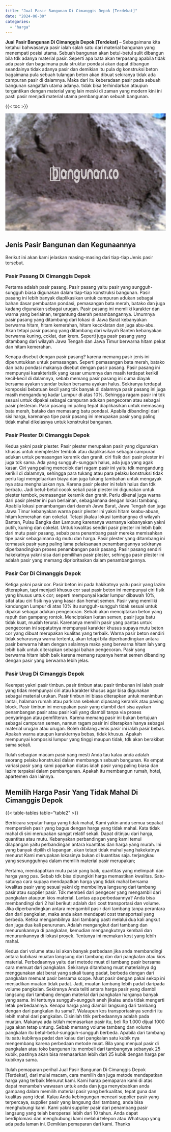 ```yaml
---
title: "Jual Pasir Bangunan Di Cimanggis Depok [Terdekat]"
date: "2024-06-30"
categories: 
  - "harga"
---
```


**Jual Pasir Bangunan Di Cimanggis Depok \[Terdekat\]** – Sebagaimana kita ketahui bahwasanya pasir ialah salah satu dari material bangunan yang menempati posisi utama. Sebuah bangunan akan betul-betul sulit dibangun bila tdk adanya material pasir. Seperti apa bata akan terpasang apabila tidak ada pasir dan bagaimana pula struktur pondasi akan dapat dibangun seandainya tidak adanya pasir dan demikian itu pula dg konstruksi beton bagaimana pula sebuah tulangan beton akan dibuat sekiranya tidak ada campuran pasir di dalamnya. Maka dari itu keberadaan pasir pada sebuah bangunan sangatlah utama adanya. tidak bisa terhindarkan ataupun tergantikan dengan material yang lain meski di zaman yang modern kini ini pasti pasir menjadi material utama pembangunan sebuah bangunan.

{{< toc >}}

![Jual Pasir Bangunan Di Cimanggis Depok [Terdekat]](/images/jual-pasir-bangunan-69.png)

## Jenis Pasir Bangunan dan Kegunaannya

Berikut ini akan kami jelaskan masing-masing dari tiap-tiap Jenis pasir tersebut.

### Pasir Pasang Di Cimanggis Depok

Pertama adalah pasir pasang. Pasir pasang yaitu pasir yang sungguh-sungguh biasa digunakan dalam tiap-tiap konstruksi bangunan. Pasir pasang ini lebih banyak diaplikasikan untuk campuran adukan sebagai bahan dasar pembuatan pondasi, pemasangan bata merah, batako dan juga kadang digunakan sebagai urugan. Pasir pasang ini memiliki karakter dan warna yang berlainan, tergantung daerah penambangannya. Umumnya pasir pasang yang ditambang dari lokasi di Jawa Barat kebanyakan berwarna hitam, hitam kemerahan, hitam kecoklatan dan juga abu-abu. Akan tetapi pasir pasang yang ditambang dari wilayah Banten kebanyakan berwarna kuning, coklat, dan krem. Seperti juga pasir pasang yang ditambang dari wilayah Jawa Tengah dan Jawa Timur berwarna hitam pekat dan hitam kemerahan.

Kenapa disebut dengan pasir pasang? karena memang pasir jenis ini diperuntukkan untuk pemasangan. Seperti pemasangan bata merah, batako dan batu pondasi makanya disebut dengan pasir pasang. Pasir pasang ini mempunyai karakteristik yang kasar umumnya dan masih terdapat kerikil kecil-kecil di dalamnya, sebab memang pasir pasang ini cuma diayak bersama ayakan standar bukan bersama ayakan halus. Sekiranya terdapat komposisi bebatuan kecil yang tdk banyak di dalamnya pasir pasang ini juga masih mengandung kadar Lumpur di atas 10%. Sehingga ragam pasir ini tdk sesuai untuk dipakai sebagai campuran adukan pengecoran atau sebagai pasir plesteran. Pasir pasang ini paling tepat diaplikasikan untuk memasang bata merah, batako dan memasang batu pondasi. Apabila dibandingi dari sisi harga, karenanya tipe pasir pasang ini merupakan pasir yang paling tidak mahal dikelasnya untuk konstruksi bangunan.

### Pasir Plester Di Cimanggis Depok

Kedua yakni pasir plester. Pasir plester merupakan pasir yang digunakan khusus untuk memplester tembok atau diaplikasikan sebagai campuran adukan untuk pemasangan keramik dan granit. ciri fisik dari pasir plester ini juga tdk sama. Ada yang sungguh-sungguh halus, ada juga yang agak kasar. Ciri yang paling mencolok dari ragam pasir ini yaitu tdk mengandung kerikil di dalamnya, sehingga para tukang atau para pelaku konstruksi tidak perlu lagi mengeluarkan biaya dan juga tukang tambahan untuk mengayak nya atau menghaluskan nya. Karena pasir plester ini telah halus dan tdk berbatu. Jadi betul-betul cocok sekali pasir plester ini digunakan untuk plester tembok, pemasangan keramik dan granit. Perlu dikenal juga warna dari pasir plester ini pun berlainan, sebagaimana dengan lokasi tambang. Apabila lokasi penambangan dari daerah Jawa Barat, Jawa Tengah dan juga Jawa Timur kebanyakan warna pasir plester ini yakni hitam keabu-abuan, hitam kemerahan dan cokelat. Tetapi jikalau lokasi tambangnya di wilayah Banten, Pulau Bangka dan Lampung karenanya warnanya kebanyakan yakni putih, kuning dan cokelat. Untuk kwalitas sendiri pasir plester ini lebih baik dari mutu pasir pasang, sebab para penambang pasir mereka memisahkan tipe pasir sebagaimana dg mutu dan harga. Pasir plester yang ditambang ini termasuk pasir yang paling lama pelaksanaan penambangannya sekiranya diperbandingkan proses penambangan pasir pasang. Pasir pasang sendiri hakekatnya yakni sisa dari pemilihan pasir plester, sehingga pasir plester ini adalah pasir yang memang diprioritaskan dalam penambangannya.

### Pasir Cor Di Cimanggis Depok

Ketiga yakni pasir cor. Pasir beton ini pada hakikatnya yaitu pasir yang lazim diterapkan, tapi menjadi khusus cor saat pasir beton ini mempunyai ciri fisik yang khusus untuk cor; seperti mempunyai kadar lumpur dibawah 10%, sifat atau ciri fisik nya yang kasar dan hemat semen. Pasir yang memiliki kandungan Lumpur di atas 10% itu sungguh-sungguh tidak sesuai untuk dipakai sebagai adukan pengecoran. Sebab akan menciptakan beton yang rapuh dan gampang rontok. Menciptakan ikatan semen, pasir juga batu tidak kuat, mudah terurai. Karenanya memilih pasir yang pantas untuk pengecoran ini sepatutnya mempunyai karakter khusus supaya mutu beton cor yang dibuat merupakan kualitas yang terbaik. Warna pasir beton sendiri tidak seharusnya warna tertentu, akan tetapi bila diperbandingkan antara pasir berwarna hitam dengan selainnya maka yang berwarna hitam lah yang lebih baik untuk diterapkan sebagai bahan pengecoran. Pasir yang berwarna hitam lebih baik karena memang rupanya hemat semen dibanding dengan pasir yang berwarna lebih jelas.

### Pasir Urug Di Cimanggis Depok

Keempat yakni pasir timbun. pasir timbun atau pasir timbunan ini ialah pasir yang tidak mempunyai ciri atau karakter khusus agar bisa digunakan sebagai material urukan. Pasir timbun ini biasa diterapkan untuk menimbun lantai, halaman rumah atau parkiran sebelum dipasang keramik atau paving block. Pasir timbun ini merupakan pasir yang diambil dari sisa ayakan penambangan pasir atau pasir kali yang diambil tanpa via proses penyaringan atau pemfilteran. Karena memang pasir ini bukan bertujuan sebagai campuran semen, namun ragam pasir ini diterapkan hanya sebagai material urugan atau urugan. Boleh dibilang Jenis pasir ini ialah pasir bebas. Apakah warna ataupun karakternya bebas, tidak khusus. Apakah mempunyai komposisi lumpur yang tinggi maupun tidak, tdk akan berakibat sama sekali.

Itulah sebagian macam pasir yang mesti Anda tau kalau anda adalah seorang pelaku konstruksi dalam membangun sebuah bangunan. Ke empat variasi pasir yang kami paparkan diatas ialah pasir yang paling biasa dan lazim terpakai dalam pembangunan. Apakah itu membangun rumah, hotel, apartemen dan lainnya.

## Memilih Harga Pasir Yang Tidak Mahal Di Cimanggis Depok

{{< table-tables table="table2" >}}

Berbicara seputar harga yang tidak mahal, Kami yakin anda semua sepakat memperoleh pasir yang bagus dengan harga yang tidak mahal. Kata tidak mahal di sini merupakan sangat relatif sekali. Dapat ditinjau dari harga, quantitas atau mutu. Kebanyakan perbandingan yang kami temui dilapangan yaitu perbandingan antara kuantitas dan harga yang murah. Ini yang banyak dipilih di lapangan, akan tetapi tidak mahal yang hakekatnya menurut Kami merupakan lokasinya bukan di kuantitas saja. terjangkau yang sesungguhnya dalam memilih material pasir merupakan;

Pertama, mendapatkan mutu pasir yang baik, quantitas yang melimpah dan harga yang pas. Sebab tdk bisa dipungkiri harga memastikan kwalitas. Satu-satunya cara supaya mendapatkan harga yang tidak mahal bersama kwalitas pasir yang sesuai yakni dg membelinya langsung dari tambang pasir atau supplier pasir. Tdk membeli dari pengecer yang mengambil dari pangkalan ataupun kios material. Lantas apa perbedaannya? Anda bisa membandingi dari 2 hal berikut; adalah dari cost transportasi dan volume. Jika diperbandingkan antara mengambil pasir dari tambang tanpa perantara dan dari pangkalan, maka anda akan mendapati cost transportasi yang berbeda. Ketika mengambilnya dari tambang pasti melalui dua kali angkut dan juga dua kali penurunan. Adalah mengangkut dari tambang dan menurunkannya di pangkalan, kemudian mengangkutnya kembali dan menurunkannya di lokasi proyek. Tentunya ini memakan kost yang lebih mahal.

Kedua dari volume atau isi akan banyak perbedaan jika anda membandingi antara kubikasi muatan langsung dari tambang dan dari pangkalan atau kios material. Perbedaannya yaitu dari metode muat di tambang pasir bersama cara memuat dari pangkalan. Sekiranya ditambang muat materialnya dg menggunakan alat berat yang sekali tuang padat, berbeda dengan dari pangkalan memuat pasir bersama scope. Muat pasir dengan pakai sekop ini menjadikan muatan tidak padat. Jadi, muatan tambang lebih padat daripada volume pangkalan. Sekiranya Anda teliti antara harga pasir yang diambil langsung dari tambang dengan material dari pangkalan harganya banyak yang sama. Ini tentunya sungguh-sungguh aneh jikalau anda tidak mengerti letak perbedaannya. Kenapa harga yang diambil langsung dari tambang dengan dari pangkalan itu sama?. Walaupun kos transportasinya sendiri itu lebih mahal dari pangkalan. Disinilah titik perbedaannya adalah pada muatan. Makanya ada istilah memasarkan pasir itu, beli Rp 1.000 dijual 1000 juga akan tetap untung. Sebab memang volume tambang dan volume pangkalan itu betul-betul-sungguh-sungguh berbeda. Apabila dari tambang itu satu kubiknya padat dan kalau dari pangkalan satu kubik nya mengembang karena perbedaan metode muat. Bila yang menjual pasir di pangkalan atau toko bangunan itu membeli dari tambangnya sebanyak 25 kubik, pastinya akan bisa memasarkan lebih dari 25 kubik dengan harga per kubiknya sama.

Itulah pemaparan perihal Jual Pasir Bangunan Di Cimanggis Depok \[Terdekat\], dari mulai macam, cara memilih dan juga metode mendapatkan harga yang terbaik Menurut kami. Kami harap pemaparan kami di atas dapat menambah wawasan untuk anda dan juga menyebabkan anda gampang dalam memilih material pasir yang berkualitas, tepat guna dan kualitas yang ideal. Kalau Anda kebingungan mencari supplier pasir yang terpercaya, supplier pasir yang langsung dari tambang, anda bisa menghubungi kami. Kami yakni supplier pasir dari penambang pasir langsung yang telah beroperasi lebih dari 10 tahun. Anda dapat berdiplomasi dan menghubungi kami melalui telepon atau Whatsapp yang ada pada laman ini. Demikian pemaparan dari kami. Thanks
